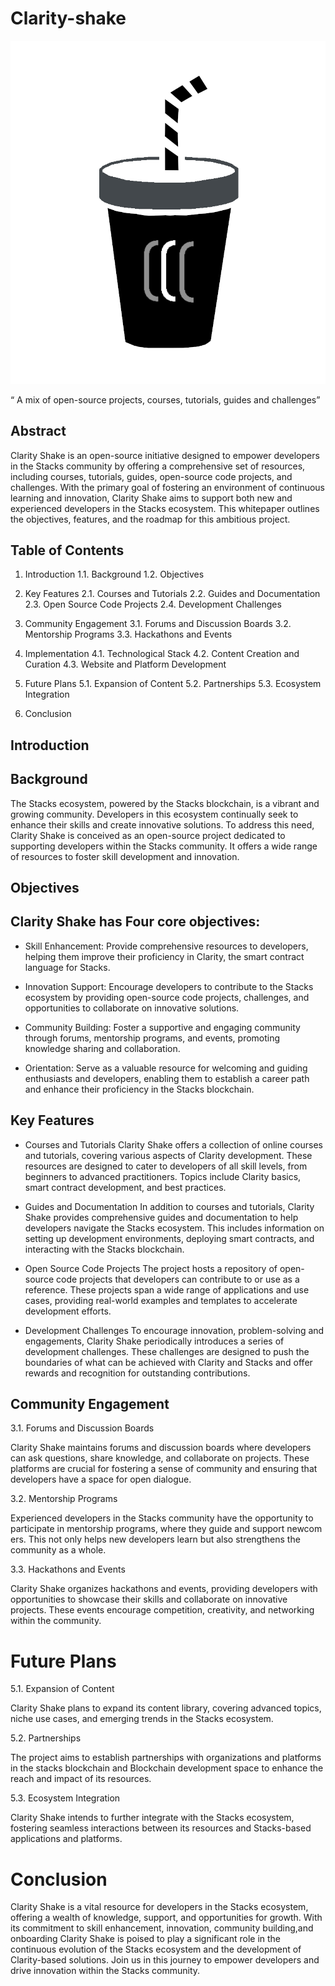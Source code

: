 # Clarity-shake

![](https://github.com/ABRAHAMEKIO/Clarity-shake/blob/main/%20clarityshake1.png)


 “ A mix of open-source projects, courses, tutorials, guides and challenges”


## Abstract
Clarity Shake is an open-source initiative designed to empower developers in the Stacks community by offering a comprehensive set of resources, including courses, tutorials, guides, open-source code projects, and challenges. With the primary goal of fostering an environment of continuous learning and innovation, Clarity Shake aims to support both new and experienced developers in the Stacks ecosystem. This whitepaper outlines the objectives, features, and the roadmap for this ambitious project.


## Table of Contents


1. Introduction
   1.1. Background
   1.2. Objectives


2. Key Features
   2.1. Courses and Tutorials
   2.2. Guides and Documentation
   2.3. Open Source Code Projects
   2.4. Development Challenges


3. Community Engagement
   3.1. Forums and Discussion Boards
   3.2. Mentorship Programs
   3.3. Hackathons and Events


4. Implementation
   4.1. Technological Stack
   4.2. Content Creation and Curation
   4.3. Website and Platform Development


5. Future Plans
   5.1. Expansion of Content
   5.2. Partnerships
   5.3. Ecosystem Integration


6. Conclusion


## Introduction


## Background


The Stacks ecosystem, powered by the Stacks blockchain, is a vibrant and growing community. Developers in this ecosystem continually seek to enhance their skills and create innovative solutions. To address this need, Clarity Shake is conceived as an open-source project dedicated to supporting developers within the Stacks community. It offers a wide range of resources to foster skill development and innovation.


## Objectives


## Clarity Shake has Four core objectives:


* Skill Enhancement: Provide comprehensive resources to developers, helping them improve their proficiency in Clarity, the smart contract language for Stacks.


* Innovation Support: Encourage developers to contribute to the Stacks ecosystem by providing open-source code projects, challenges, and opportunities to collaborate on innovative solutions.


* Community Building: Foster a supportive and engaging community through forums, mentorship programs, and events, promoting knowledge sharing and collaboration.

* Orientation: Serve as a valuable resource for welcoming and guiding enthusiasts and developers, enabling them to establish a career path and enhance their proficiency in the Stacks blockchain.


## Key Features


* Courses and Tutorials
Clarity Shake offers a collection of online courses and tutorials, covering various aspects of Clarity development. These resources are designed to cater to developers of all skill levels, from beginners to advanced practitioners. Topics include Clarity basics, smart contract development, and best practices. 


 *  Guides and Documentation
In addition to courses and tutorials, Clarity Shake provides comprehensive guides and documentation to help developers navigate the Stacks ecosystem. This includes information on setting up development environments, deploying smart contracts, and interacting with the Stacks blockchain.


*  Open Source Code Projects
The project hosts a repository of open-source code projects that developers can contribute to or use as a reference. These projects span a wide range of applications and use cases, providing real-world examples and templates to accelerate development efforts.


*  Development Challenges
To encourage innovation, problem-solving and engagements, Clarity Shake periodically introduces a series of development challenges. These challenges are designed to push the boundaries of what can be achieved with Clarity and Stacks and offer rewards and recognition for outstanding contributions.


## Community Engagement


 3.1. Forums and Discussion Boards


Clarity Shake maintains forums and discussion boards where developers can ask questions, share knowledge, and collaborate on projects. These platforms are crucial for fostering a sense of community and ensuring that developers have a space for open dialogue.


 3.2. Mentorship Programs


Experienced developers in the Stacks community have the opportunity to participate in mentorship programs, where they guide and support newcom ers. This not only helps new developers learn but also strengthens the community as a whole.


 3.3. Hackathons and Events


Clarity Shake organizes hackathons and events, providing developers with opportunities to showcase their skills and collaborate on innovative projects. These events encourage competition, creativity, and networking within the community.


# Future Plans
 5.1. Expansion of Content


Clarity Shake plans to expand its content library, covering advanced topics, niche use cases, and emerging trends in the Stacks ecosystem.


 5.2. Partnerships


The project aims to establish partnerships with organizations and platforms in the stacks blockchain and Blockchain development space to enhance the reach and impact of its resources.


 5.3. Ecosystem Integration 


Clarity Shake intends to further integrate with the Stacks ecosystem, fostering seamless interactions between its resources and Stacks-based applications and platforms.


# Conclusion


Clarity Shake is a vital resource for developers in the Stacks ecosystem, offering a wealth of knowledge, support, and opportunities for growth. With its commitment to skill enhancement, innovation, community building,and onboarding Clarity Shake is poised to play a significant role in the continuous evolution of the Stacks ecosystem and the development of Clarity-based solutions. Join us in this journey to empower developers and drive innovation within the Stacks community.

